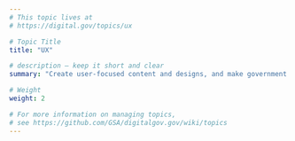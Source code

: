 ```yaml
---
# This topic lives at
# https://digital.gov/topics/ux

# Topic Title
title: "UX"

# description — keep it short and clear
summary: "Create user-focused content and designs, and make government information accessible to people with disabilities."

# Weight
weight: 2

# For more information on managing topics,
# see https://github.com/GSA/digitalgov.gov/wiki/topics
---
```

